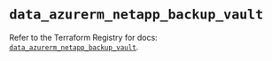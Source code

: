 # `data_azurerm_netapp_backup_vault`

Refer to the Terraform Registry for docs: [`data_azurerm_netapp_backup_vault`](https://registry.terraform.io/providers/hashicorp/azurerm/4.22.0/docs/data-sources/netapp_backup_vault).
